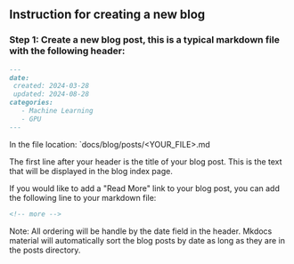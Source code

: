 Instruction for creating a new blog
---

### Step 1: Create a new blog post, this is a typical markdown file with the following header:
    
 ```markdown
---
date:
  created: 2024-03-28
  updated: 2024-08-28
categories:
    - Machine Learning
    - GPU
---

```
In the file location: `docs/blog/posts/<YOUR_FILE>.md

The first line after your header is the title of your blog post. This is the text that will be displayed in the blog index page.

If you would like to add a "Read More" link to your blog post, you can add the following line to your markdown file:

```markdown
<!-- more -->
```
Note: All ordering will be handle by the date field in the header. Mkdocs material will automatically sort the blog posts by date as long as they are in the posts directory.
